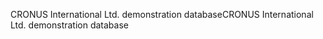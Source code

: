 <span data-ttu-id="a7208-101">CRONUS International Ltd. demonstration database</span><span class="sxs-lookup"><span data-stu-id="a7208-101">CRONUS International Ltd. demonstration database</span></span>
